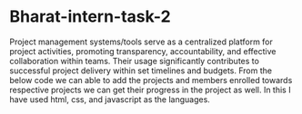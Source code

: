 # Bharat-intern-task-2
Project management systems/tools serve as a centralized platform for project activities, promoting transparency, accountability, and effective collaboration within teams. Their usage significantly contributes to successful project delivery within set timelines and budgets. From the below code we can able to add the projects and members enrolled towards respective projects we can get their progress in the project as well.
In this I have used html, css, and javascript as the languages.

